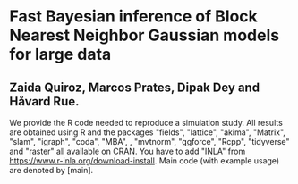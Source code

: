 # Fast Bayesian inference of Block Nearest Neighbor Gaussian models for large data

## Zaida Quiroz, Marcos Prates, Dipak Dey and Håvard Rue.

We provide the R code needed to reproduce a simulation study. All results are obtained using R and the packages "fields", "lattice", "akima", "Matrix", "slam", "igraph", "coda", "MBA", , "mvtnorm", "ggforce", "Rcpp", "tidyverse" and "raster" all available on CRAN. You have to add "INLA"  from https://www.r-inla.org/download-install.  Main code (with example usage) are denoted by [main]. 

